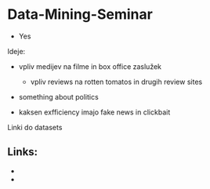 # Data-Mining-Seminar
 - Yes


Ideje:
 - vpliv medijev na filme in box office zaslužek
    - vpliv reviews na rotten tomatos in drugih review sites
  
 - something about politics
 
 - kaksen exfficiency imajo fake news in clickbait


Linki do datasets

Links:
 -
 
 -
 
 -
